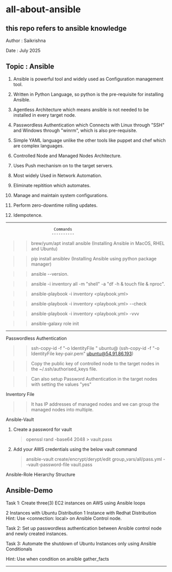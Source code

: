 # all-about-ansible
this repo refers to ansible knowledge
-----------------------------
Author : Saikrishna

Date : July 2025

Topic : Ansible
-----------------------------

1. Ansible is powerful tool and widely used as Configuration management tool.

2. Written in Python Language, so python is the pre-requisite for installing Ansible.

3. Agentless Architecture which means ansible is not needed to be installed in every target node.

4. Passwordless Authentication which Connects with Linux through "SSH" and Windows through "winrm", which is also pre-requisite.

5. Simple YAML language unlike the other tools like puppet and chef which are complex languages.

6. Controlled Node and Managed Nodes Architecture.

7. Uses Push mechanism on to the target servers. 

8. Most widely Used in Network Automation.

9. Eliminate repitition which automates.

10. Manage and maintain system configurations.

11. Perform zero-downtime rolling updates.

12. Idempotence.
----------------------------------------------------------------------------------------

                         Commands
                        ----------

>> brew/yum/apt install ansible (Installing Ansible in MacOS, RHEL and Ubuntu)

>> pip install ansiblev (Installing Ansible using python package manager)

>> ansible --version. 

>> ansible -i inventory all -m "shell" -a "df -h & touch file & nproc".

>> ansible-playbook -i inventory <playbook.yml>

>> ansible-playbook -i inventory <playbook.yml> --check 

>> ansible-playbook -i inventory <playbook.yml> -vvv 

>> ansible-galaxy role init <role-name>

-----------------------------------------------------------------------------------------

Passwordless Authentication

>> ssh-copy-id -f "-o IdentityFile <PATH TO PEM FILE>" ubuntu@<INSTANCE-PUBLIC-IP>
   (ssh-copy-id -f "-o IdentityFile key-pair.pem" ubuntu@54.91.86.193)

>> Copy the public key of controlled node to the target nodes in the ~/.ssh/authorised_keys file.

>> Can also setup Password Authentication in the target nodes with setting the values "yes"
 

Inventory File

>> It has IP addresses of managed nodes and we can group the managed nodes into multiple. 


Ansible-Vault

1. Create a password for vault
    
   > openssl rand -base64 2048 > vault.pass
   
2. Add your AWS credentials using the below vault command
    
   > ansible-vault create/encrypt/derypt/edit group_vars/all/pass.yml --vault-password-file vault.pass

Ansible-Role Hierarchy Structure

>> 

Ansible-Demo
---------------
Task 1:
Create three(3) EC2 instances on AWS using Ansible loops

2 Instances with Ubuntu Distribution
1 Instance with Redhat Distribution
Hint: Use <connection: local> on Ansible Control node.

Task 2:
Set up passwordless authentication between Ansible control node and newly created instances.

Task 3:
Automate the shutdown of Ubuntu Instances only using Ansible Conditionals

Hint: Use when condition on ansible gather_facts
 
-------------------------------------------------